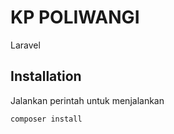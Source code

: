 # KP POLIWANGI

Laravel

## Installation

Jalankan  perintah untuk menjalankan

```bash
composer install
```